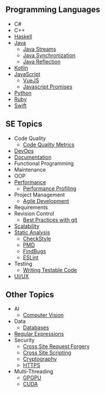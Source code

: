 ## Programming Languages

* C#
* C++
* [Haskell](haskell/Haskell.md)
* [Java](java/Java.md)
  * [Java Streams](java/streams-an-introduction.md)
  * [Java Synchronization](java/JavaSynchronization.md)
  * [Java Reflection](java/JavaReflections.md)
* [Kotlin](kotlin/kotlin.md)
* [JavaScript](javascript/javascript.md)
  * [VueJS](javascript/VueJs)
  * [Javascript Promises](javascript/Javascript-promises.md)
* [Python](python/introduction-to-python.md)
* [Ruby](ruby/Ruby.md)
* [Swift](swift/welcome-to-swift.md)

## SE Topics

* Code Quality
  * [Code Quality Metrics](codeQuality/CodeQualityMetrics.md)
* [DevOps](devops/DevOps.md)
* [Documentation](projectManagement/documentation.md)
* Functional Programming
* Maintenance
* OOP
* [Performance](performance/Performance.md)
  * [Performance Profiling](performance/PerformanceProfiling.md)
* Project Management
  * [Agile Development](projectManagement/AgileDevelopment.md)
* Requirements
* Revision Control
  * [Best Practices with git](revisionControl/bestPracticesGit.md)
* [Scalability](scalability/scalable-development.md)
* [Static Analysis](staticAnalysis/intro.md)
  * [CheckStyle](staticAnalysis/checkStyle.md)
  * [PMD](staticAnalysis/PMD.md)
  * [FindBugs](staticAnalysis/FindBugs.md)
  * [ESLint](staticAnalysis/ESLint.md)
* Testing
  * [Writing Testable Code](testing/writing-testable-code.md)
* [UI/UX](https://github.com/AngShiYa/learningresources/blob/uix/contents/uix/uix.md)

## Other Topics

* AI
  * [Computer Vision](computerVision/cv.md)
* Data
  * [Databases](data/databases.md)
* [Regular Expressions](regex/Regex.md)
* Security
  * [Cross Site Request Forgery](security/crossSiteRequestForgery/crossSiteRequestForgery.md)
  * [Cross Site Scripting](security/crossSiteScripting/crossSiteScripting.md)
  * [Cryptography](security/cryptography.md)
  * [HTTPS](security/Https.md)
* Multi-Threading
  * [GPGPU](gpgpu/gpgpu.md)
  * [CUDA](gpgpu/cuda.md)

